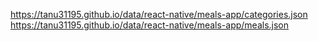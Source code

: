 https://tanu31195.github.io/data/react-native/meals-app/categories.json
https://tanu31195.github.io/data/react-native/meals-app/meals.json